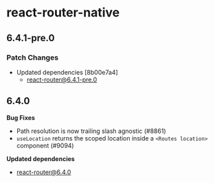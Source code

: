 # react-router-native

## 6.4.1-pre.0

### Patch Changes

- Updated dependencies [8b00e7a4]
  - react-router@6.4.1-pre.0

## 6.4.0

**Bug Fixes**

- Path resolution is now trailing slash agnostic (#8861)
- `useLocation` returns the scoped location inside a `<Routes location>` component (#9094)

**Updated dependencies**

- react-router@6.4.0
